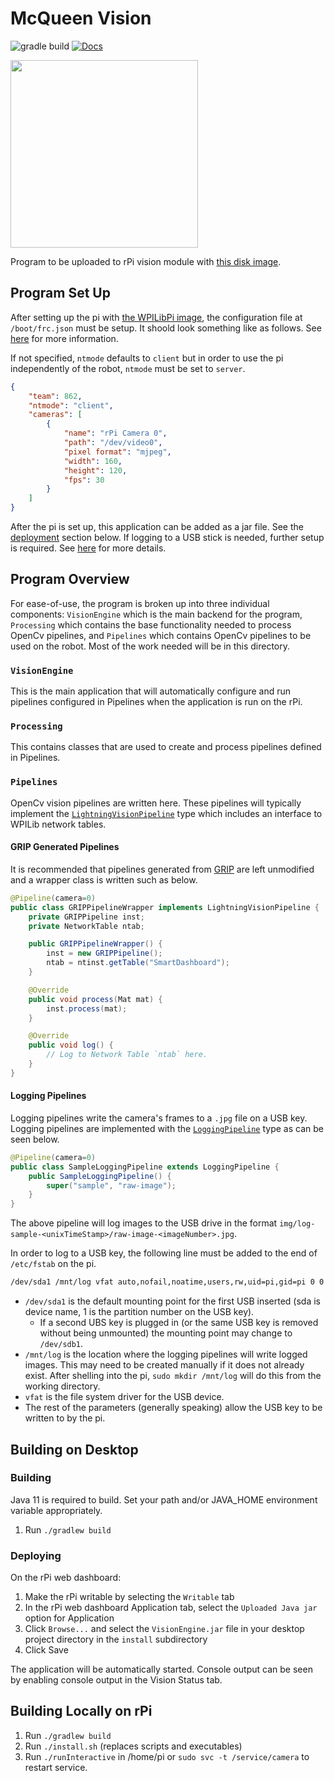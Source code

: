 # McQueen Vision

![gradle build](https://github.com/frc-862/mcqueen-vision/workflows/Build/badge.svg)
[![Docs](https://readthedocs.org/projects/pip/badge/)](https://frc-862.github.io/mcqueen-vision/)

<img src="https://repository-images.githubusercontent.com/223694691/2a138780-0ed4-11ea-979c-27afe32caebe" height="300">

Program to be uploaded to rPi vision module with [this disk image](https://github.com/wpilibsuite/WPILibPi/releases/latest).

## Program Set Up

After setting up the pi with [the WPILibPi image](https://github.com/wpilibsuite/WPILibPi/releases/latest), the configuration file at `/boot/frc.json` must be setup. It shoold look something like as follows. See [here](https://github.com/frc-862/mcqueen-vision/blob/master/VisionEngine/src/main/resources/json-format.txt) for more information.

If not specified, `ntmode` defaults to `client` but in order to use the pi independently of the robot, `ntmode` must be set to `server`.

```json
{
    "team": 862,
    "ntmode": "client",
    "cameras": [
        {
            "name": "rPi Camera 0",
            "path": "/dev/video0",
            "pixel format": "mjpeg",
            "width": 160,
            "height": 120,
            "fps": 30
        }
    ]
}
```

After the pi is set up, this application can be added as a jar file. See the [deployment](#building) section below. If logging to a USB stick is needed, further setup is required. See [here](#logging-pipelines) for more details.

## Program Overview

For ease-of-use, the program is broken up into three individual components: `VisionEngine` which is the main backend for the program, `Processing` which contains the base functionality needed to process OpenCv pipelines, and `Pipelines` which contains OpenCv pipelines to be used on the robot. Most of the work needed will be in this directory.

### `VisionEngine`

This is the main application that will automatically configure and run pipelines configured in Pipelines when the application is run on the rPi.

### `Processing`

This contains classes that are used to create and process pipelines defined in Pipelines.

### `Pipelines`

OpenCv vision pipelines are written here. These pipelines will typically implement the [`LightningVisionPipeline`](https://github.com/frc-862/mcqueen-vision/blob/master/Processing/src/main/java/util/LightningVisionPipeline.java) type which includes an interface to WPILib network tables.

#### GRIP Generated Pipelines

It is recommended that pipelines generated from [GRIP](https://github.com/WPIRoboticsProjects/GRIP/releases/latest) are left unmodified and a wrapper class is written such as below.

```java
@Pipeline(camera=0)
public class GRIPPipelineWrapper implements LightningVisionPipeline {
    private GRIPPipeline inst;
    private NetworkTable ntab;

    public GRIPPipelineWrapper() {
        inst = new GRIPPipeline();
        ntab = ntinst.getTable("SmartDashboard");
    }

    @Override
    public void process(Mat mat) {
        inst.process(mat);
    }

    @Override
    public void log() {
        // Log to Network Table `ntab` here.
    }  
}
```

#### Logging Pipelines

Logging pipelines write the camera's frames to a `.jpg` file on a USB key. Logging pipelines are implemented with the [`LoggingPipeline`](https://github.com/frc-862/mcqueen-vision/blob/master/Processing/src/main/java/util/LoggingPipeline.java) type as can be seen below.

```java
@Pipeline(camera=0)
public class SampleLoggingPipeline extends LoggingPipeline {
    public SampleLoggingPipeline() {
        super("sample", "raw-image");
    }
}
```

The above pipeline will log images to the USB drive in the format `img/log-sample-<unixTimeStamp>/raw-image-<imageNumber>.jpg`.

In order to log to a USB key, the following line must be added to the end of `/etc/fstab` on the pi.

```bash
/dev/sda1 /mnt/log vfat auto,nofail,noatime,users,rw,uid=pi,gid=pi 0 0
```

- `/dev/sda1` is the default mounting point for the first USB inserted (sda is device name, 1 is the partition number on the USB key).
  - If a second UBS key is plugged in (or the same USB key is removed without being unmounted) the mounting point may change to `/dev/sdb1`.
- `/mnt/log` is the location where the logging pipelines will write logged images. This may need to be created manually if it does not already exist. After shelling into the pi, `sudo mkdir /mnt/log` will do this from the working directory.
- `vfat` is the file system driver for the USB device.
- The rest of the parameters (generally speaking) allow the USB key to be written to by the pi.

## Building on Desktop

### Building

Java 11 is required to build.  Set your path and/or JAVA_HOME environment variable appropriately.

1) Run `./gradlew build`

### Deploying

On the rPi web dashboard:

1) Make the rPi writable by selecting the `Writable` tab
2) In the rPi web dashboard Application tab, select the `Uploaded Java jar` option for Application
3) Click `Browse...` and select the `VisionEngine.jar` file in your desktop project directory in the `install` subdirectory
4) Click Save

The application will be automatically started. Console output can be seen by enabling console output in the Vision Status tab.

## Building Locally on rPi

1) Run `./gradlew build`
2) Run `./install.sh` (replaces scripts and executables)
3) Run `./runInteractive` in /home/pi or `sudo svc -t /service/camera` to restart service.
